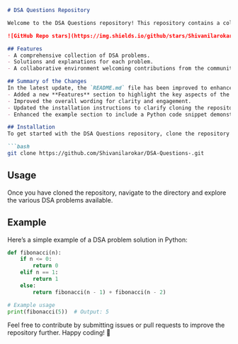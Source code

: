 ```markdown
# DSA Questions Repository

Welcome to the DSA Questions repository! This repository contains a collection of Data Structures and Algorithms (DSA) problems designed to help you enhance your coding skills.

![GitHub Repo stars](https://img.shields.io/github/stars/Shivanilarokar/DSA-Questions-) ![GitHub forks](https://img.shields.io/github/forks/Shivanilarokar/DSA-Questions-) ![GitHub issues](https://img.shields.io/github/issues/Shivanilarokar/DSA-Questions-)

## Features
- A comprehensive collection of DSA problems.
- Solutions and explanations for each problem.
- A collaborative environment welcoming contributions from the community. 🎉

## Summary of the Changes
In the latest update, the `README.md` file has been improved to enhance the information provided to users:
- Added a new **Features** section to highlight the key aspects of the repository.
- Improved the overall wording for clarity and engagement.
- Updated the installation instructions to clarify cloning the repository.
- Enhanced the example section to include a Python code snippet demonstrating a simple problem solution.

## Installation
To get started with the DSA Questions repository, clone the repository to your local machine using the following command:

```bash
git clone https://github.com/Shivanilarokar/DSA-Questions-.git
```

## Usage
Once you have cloned the repository, navigate to the directory and explore the various DSA problems available.

## Example
Here’s a simple example of a DSA problem solution in Python:

```python
def fibonacci(n):
    if n <= 0:
        return 0
    elif n == 1:
        return 1
    else:
        return fibonacci(n - 1) + fibonacci(n - 2)

# Example usage
print(fibonacci(5))  # Output: 5
```

Feel free to contribute by submitting issues or pull requests to improve the repository further. Happy coding! 🚀
```